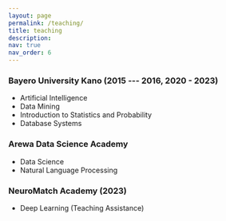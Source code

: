```yaml
---
layout: page
permalink: /teaching/
title: teaching
description: 
nav: true
nav_order: 6
---
```


### Bayero University Kano (2015 --- 2016, 2020 - 2023)
- Artificial Intelligence
- Data Mining 
- Introduction to Statistics and Probability
- Database Systems


### Arewa Data Science Academy
- Data Science 
- Natural Language Processing

### NeuroMatch Academy (2023)
- Deep Learning (Teaching Assistance) 
